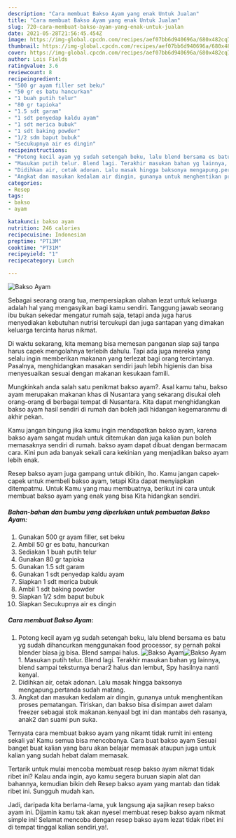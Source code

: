 ```yaml
---
description: "Cara membuat Bakso Ayam yang enak Untuk Jualan"
title: "Cara membuat Bakso Ayam yang enak Untuk Jualan"
slug: 720-cara-membuat-bakso-ayam-yang-enak-untuk-jualan
date: 2021-05-28T21:56:45.454Z
image: https://img-global.cpcdn.com/recipes/aef07bb6d940696a/680x482cq70/bakso-ayam-foto-resep-utama.jpg
thumbnail: https://img-global.cpcdn.com/recipes/aef07bb6d940696a/680x482cq70/bakso-ayam-foto-resep-utama.jpg
cover: https://img-global.cpcdn.com/recipes/aef07bb6d940696a/680x482cq70/bakso-ayam-foto-resep-utama.jpg
author: Lois Fields
ratingvalue: 3.6
reviewcount: 8
recipeingredient:
- "500 gr ayam filler set beku"
- "50 gr es batu hancurkan"
- "1 buah putih telur"
- "80 gr tapioka"
- "1.5 sdt garam"
- "1 sdt penyedap kaldu ayam"
- "1 sdt merica bubuk"
- "1 sdt baking powder"
- "1/2 sdm baput bubuk"
- "Secukupnya air es dingin"
recipeinstructions:
- "Potong kecil ayam yg sudah setengah beku, lalu blend bersama es batu yg sudah dihancurkan menggunakan food processor, sy pernah pakai blender biasa jg bisa. Blend sampai halus."
- "Masukan putih telur. Blend lagi. Terakhir masukan bahan yg lainnya, blend sampai teksturnya benar2 halus dan lembut, Spy hasilnya nanti kenyal."
- "Didihkan air, cetak adonan. Lalu masak hingga baksonya mengapung.pertanda sudah matang."
- "Angkat dan masukan kedalam air dingin, gunanya untuk menghentikan proses pematangan. Tiriskan, dan bakso bisa disimpan awet dalam freezer sebagai stok makanan.kenyaal bgt ini dan mantabs deh rasanya, anak2 dan suami pun suka."
categories:
- Resep
tags:
- bakso
- ayam

katakunci: bakso ayam 
nutrition: 246 calories
recipecuisine: Indonesian
preptime: "PT13M"
cooktime: "PT31M"
recipeyield: "1"
recipecategory: Lunch

---
```



![Bakso Ayam](https://img-global.cpcdn.com/recipes/aef07bb6d940696a/680x482cq70/bakso-ayam-foto-resep-utama.jpg)

Sebagai seorang orang tua, mempersiapkan olahan lezat untuk keluarga adalah hal yang mengasyikan bagi kamu sendiri. Tanggung jawab seorang ibu bukan sekedar mengatur rumah saja, tetapi anda juga harus menyediakan kebutuhan nutrisi tercukupi dan juga santapan yang dimakan keluarga tercinta harus nikmat.

Di waktu  sekarang, kita memang bisa memesan panganan siap saji tanpa harus capek mengolahnya terlebih dahulu. Tapi ada juga mereka yang selalu ingin memberikan makanan yang terlezat bagi orang tercintanya. Pasalnya, menghidangkan masakan sendiri jauh lebih higienis dan bisa menyesuaikan sesuai dengan makanan kesukaan famili. 



Mungkinkah anda salah satu penikmat bakso ayam?. Asal kamu tahu, bakso ayam merupakan makanan khas di Nusantara yang sekarang disukai oleh orang-orang di berbagai tempat di Nusantara. Kita dapat menghidangkan bakso ayam hasil sendiri di rumah dan boleh jadi hidangan kegemaranmu di akhir pekan.

Kamu jangan bingung jika kamu ingin mendapatkan bakso ayam, karena bakso ayam sangat mudah untuk ditemukan dan juga kalian pun boleh memasaknya sendiri di rumah. bakso ayam dapat dibuat dengan bermacam cara. Kini pun ada banyak sekali cara kekinian yang menjadikan bakso ayam lebih enak.

Resep bakso ayam juga gampang untuk dibikin, lho. Kamu jangan capek-capek untuk membeli bakso ayam, tetapi Kita dapat menyiapkan ditempatmu. Untuk Kamu yang mau membuatnya, berikut ini cara untuk membuat bakso ayam yang enak yang bisa Kita hidangkan sendiri.

<!--inarticleads1-->

##### Bahan-bahan dan bumbu yang diperlukan untuk pembuatan Bakso Ayam:

1. Gunakan 500 gr ayam filler, set beku
1. Ambil 50 gr es batu, hancurkan
1. Sediakan 1 buah putih telur
1. Gunakan 80 gr tapioka
1. Gunakan 1.5 sdt garam
1. Gunakan 1 sdt penyedap kaldu ayam
1. Siapkan 1 sdt merica bubuk
1. Ambil 1 sdt baking powder
1. Siapkan 1/2 sdm baput bubuk
1. Siapkan Secukupnya air es dingin




<!--inarticleads2-->

##### Cara membuat Bakso Ayam:

1. Potong kecil ayam yg sudah setengah beku, lalu blend bersama es batu yg sudah dihancurkan menggunakan food processor, sy pernah pakai blender biasa jg bisa. Blend sampai halus.
<img src="https://img-global.cpcdn.com/steps/81dfc98ea4e6202a/160x128cq70/bakso-ayam-langkah-memasak-1-foto.jpg" alt="Bakso Ayam"><img src="https://img-global.cpcdn.com/steps/ba6ffb37a93fbb3f/160x128cq70/bakso-ayam-langkah-memasak-1-foto.jpg" alt="Bakso Ayam">1. Masukan putih telur. Blend lagi. Terakhir masukan bahan yg lainnya, blend sampai teksturnya benar2 halus dan lembut, Spy hasilnya nanti kenyal.
1. Didihkan air, cetak adonan. Lalu masak hingga baksonya mengapung.pertanda sudah matang.
1. Angkat dan masukan kedalam air dingin, gunanya untuk menghentikan proses pematangan. Tiriskan, dan bakso bisa disimpan awet dalam freezer sebagai stok makanan.kenyaal bgt ini dan mantabs deh rasanya, anak2 dan suami pun suka.




Ternyata cara membuat bakso ayam yang nikamt tidak rumit ini enteng sekali ya! Kamu semua bisa mencobanya. Cara buat bakso ayam Sesuai banget buat kalian yang baru akan belajar memasak ataupun juga untuk kalian yang sudah hebat dalam memasak.

Tertarik untuk mulai mencoba membuat resep bakso ayam nikmat tidak ribet ini? Kalau anda ingin, ayo kamu segera buruan siapin alat dan bahannya, kemudian bikin deh Resep bakso ayam yang mantab dan tidak ribet ini. Sungguh mudah kan. 

Jadi, daripada kita berlama-lama, yuk langsung aja sajikan resep bakso ayam ini. Dijamin kamu tak akan nyesel membuat resep bakso ayam nikmat simple ini! Selamat mencoba dengan resep bakso ayam lezat tidak ribet ini di tempat tinggal kalian sendiri,ya!.

